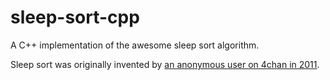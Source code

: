 # sleep-sort-cpp
A C++ implementation of the awesome sleep sort algorithm.

Sleep sort was originally invented by <a href="http://dis.4chan.org/read/prog/1295544154" target="_blank">an anonymous user on 4chan in 2011</a>.
